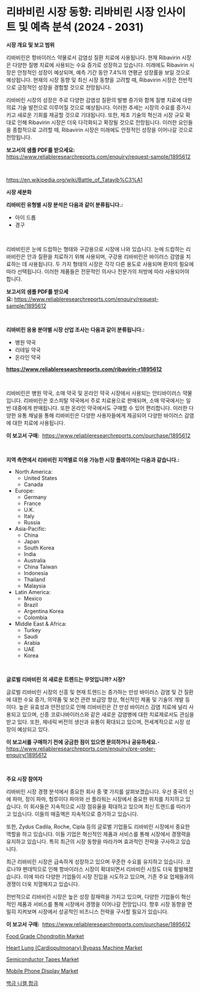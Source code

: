 <p><h1>리바비린 시장 동향: 리바비린 시장 인사이트 및 예측 분석 (2024 - 2031)</h1></p><p><strong>시장 개요 및 보고 범위</strong></p>
<p><p>리바비린은 항바이러스 약물로서 감염성 질환 치료에 사용됩니다. 현재 Ribavirin 시장은 다양한 질병 치료에 사용되는 수요 증가로 성장하고 있습니다. 미래에도 Ribavirin 시장은 안정적인 성장이 예상되며, 예측 기간 동안 7.4%의 연평균 성장률을 보일 것으로 예상됩니다. 현재의 시장 동향 및 최신 시장 동향을 고려할 때, Ribavirin 시장은 전반적으로 긍정적인 성장을 경험할 것으로 전망됩니다.</p><p>리바비린 시장의 성장은 주로 다양한 감염성 질환의 발병 증가와 함께 질병 치료에 대한 의료 기술 발전으로 이루어질 것으로 예상됩니다. 이러한 추세는 시장의 수요를 증가시키고 새로운 기회를 제공할 것으로 기대됩니다. 또한, 제조 기술의 혁신과 시장 규모 확대로 인해 Ribavirin 시장은 더욱 다각화되고 확장될 것으로 전망됩니다. 이러한 요인들을 종합적으로 고려할 때, Ribavirin 시장은 미래에도 안정적인 성장을 이어나갈 것으로 전망됩니다.</p></p>
<p><strong>보고서의 샘플 PDF를 받으세요:</strong> <a href="https://www.reliableresearchreports.com/enquiry/request-sample/1895612">https://www.reliableresearchreports.com/enquiry/request-sample/1895612</a></p>
<p>&nbsp;</p>
<p><a href="https://en.wikipedia.org/wiki/Battle_of_Tatayib%C3%A1">https://en.wikipedia.org/wiki/Battle_of_Tatayib%C3%A1</a></p>
<p><strong>시장 세분화</strong></p>
<p><strong>리바비린 유형별 시장 분석은 다음과 같이 분류됩니다.:</strong></p>
<p><ul><li>아이 드롭</li><li>경구</li></ul></p>
<p>&nbsp;</p>
<p><p>리바비린은 눈에 드랍하는 형태와 구강용으로 시장에 나와 있습니다. 눈에 드랍하는 리바비린은 안과 질환을 치료하기 위해 사용되며, 구강용 리바비린은 바이러스 감염을 치료하는 데 사용됩니다. 두 가지 형태의 시장은 각각 다른 용도로 사용되며 환자의 필요에 따라 선택됩니다. 이러한 제품들은 전문적인 의사나 전문가의 처방에 따라 사용되어야 합니다.</p></p>
<p><strong>보고서의 샘플 PDF를 받으세요:</strong>&nbsp;<a href="https://www.reliableresearchreports.com/enquiry/request-sample/1895612">https://www.reliableresearchreports.com/enquiry/request-sample/1895612</a></p>
<p>&nbsp;</p>
<p><strong> 리바비린 응용 분야별 시장 산업 조사는 다음과 같이 분류됩니다.:</strong></p>
<p><ul><li>병원 약국</li><li>리테일 약국</li><li>온라인 약국</li></ul></p>
<p><strong><a href="https://www.reliableresearchreports.com/ribavirin-r1895612">https://www.reliableresearchreports.com/ribavirin-r1895612</a></strong></p>
<p>&nbsp;</p>
<p><p>리바비린은 병원 약국, 소매 약국 및 온라인 약국 시장에서 사용되는 안티바이러스 약물입니다. 리바비린은 호스피탈 약국에서 주로 치료용으로 판매되며, 소매 약국에서는 일반 대중에게 판매됩니다. 또한 온라인 약국에서도 구매할 수 있어 편리합니다. 이러한 다양한 유통 채널을 통해 리바비린은 다양한 사용자들에게 제공되어 다양한 바이러스 감염에 대한 치료에 사용됩니다.</p></p>
<p><strong>이 보고서 구매:</strong>&nbsp; <a href="https://www.reliableresearchreports.com/purchase/1895612">https://www.reliableresearchreports.com/purchase/1895612</a></p>
<p>&nbsp;</p>
<p><strong>지역 측면에서 리바비린 지역별로 이용 가능한 시장 플레이어는 다음과 같습니다.:</strong></p>
<p><ul>
    <li>
        North America:
        <ul>
            <li>United States</li>
            <li>Canada</li>
        </ul>
    </li>
    <li>
        Europe:
        <ul>
            <li>Germany</li>
            <li>France</li>
            <li>U.K.</li>
            <li>Italy</li>
            <li>Russia</li>
        </ul>
    </li>
    <li>
        Asia-Pacific:
        <ul>
            <li>China</li>
            <li>Japan</li>
            <li>South Korea</li>
            <li>India</li>
            <li>Australia</li>
            <li>China Taiwan</li>
            <li>Indonesia</li>
            <li>Thailand</li>
            <li>Malaysia</li>
        </ul>
    </li>
    <li>
        Latin America:
        <ul>
            <li>Mexico</li>
            <li>Brazil</li>
            <li>Argentina Korea</li>
            <li>Colombia</li>
        </ul>
    </li>
    <li>
        Middle East & Africa:
        <ul>
            <li>Turkey</li>
            <li>Saudi</li>
            <li>Arabia</li>
            <li>UAE</li>
            <li>Korea</li>
        </ul>
    </li>
    </ul></p>
<p>&nbsp;</p>
<p><strong>글로벌 리바비린 의 새로운 트렌드는 무엇입니까? 시장?</strong></p>
<p><p>글로벌 리바비린 시장의 신흥 및 현재 트렌드는 증가하는 만성 바이러스 감염 및 간 질환에 대한 수요 증가, 의약품 및 보건 관련 보급망 향상, 혁신적인 제품 및 기술의 개발 등이다. 높은 유효성과 안전성으로 인해 리바비린은 간 만성 바이러스 감염 치료에 널리 사용되고 있으며, 신종 코로나바이러스와 같은 새로운 감염병에 대한 치료제로서도 관심을 받고 있다. 또한, 제네릭 버전의 생산과 유통이 확대되고 있으며, 전세계적으로 시장 성장이 예상되고 있다.</p></p>
<p><strong>이 보고서를 구매하기 전에 궁금한 점이 있으면 문의하거나 공유하세요.</strong>- <a href="https://www.reliableresearchreports.com/enquiry/pre-order-enquiry/1895612">https://www.reliableresearchreports.com/enquiry/pre-order-enquiry/1895612</a></p>
<p>&nbsp;</p>
<p><strong>주요 시장 참여자</strong></p>
<p><p>리바비린 시장 경쟁 분석에서 중요한 회사 중 몇 가지를 살펴보겠습니다. 우선 중국의 신에 파마, 정이 파마, 헝루이다 파마와 선 플라워는 시장에서 중요한 위치를 차지하고 있습니다. 이 회사들은 지속적으로 시장 점유율을 확대하고 있으며 최신 트렌드를 따라가고 있습니다. 이들의 매출액은 지속적으로 증가하고 있습니다.</p><p>또한, Zydus Cadila, Roche, Cipla 등의 글로벌 기업들도 리바비린 시장에서 중요한 역할을 하고 있습니다. 이들 기업은 혁신적인 제품과 서비스를 통해 시장에서 경쟁력을 유지하고 있습니다. 특히 최근의 시장 동향을 따라가며 효과적인 전략을 구사하고 있습니다.</p><p>최근 리바비린 시장은 급속하게 성장하고 있으며 꾸준한 수요를 유지하고 있습니다. 코로나19 팬데믹으로 인해 항바이러스 시장이 확대되면서 리바비린 시장도 더욱 활발해졌습니다. 이에 따라 다양한 기업들이 시장 진입을 시도하고 있으며, 기존 주요 업체들과의 경쟁이 더욱 치열해지고 있습니다.</p><p>전반적으로 리바비린 시장은 높은 성장 잠재력을 가지고 있으며, 다양한 기업들이 혁신적인 제품과 서비스를 통해 시장에서 경쟁을 이어나갈 전망입니다. 향후 시장 동향을 면밀히 지켜보며 시장에서 성공적인 비즈니스 전략을 구사할 필요가 있습니다.</p></p>
<p><strong>이 보고서 구매:</strong>&nbsp;&nbsp;<a href="https://www.reliableresearchreports.com/purchase/1895612">https://www.reliableresearchreports.com/purchase/1895612</a></p>
<p><p><a href="https://issuu.com/reportprime-2/docs/food-grade-chondroitin-market-size-2030.pptx">Food Grade Chondroitin Market</a></p><p><a href="https://issuu.com/reportprime-2/docs/heart-lung-cardiopulmonary-bypass-machine-market-s">Heart Lung (Cardiopulmonary) Bypass Machine Market</a></p><p><a href="https://github.com/julyju69/Market-Research-Report-List-4/blob/main/semiconductor-tapes-market.md">Semiconductor Tapes Market</a></p><p><a href="https://github.com/gdfhhhj/Market-Research-Report-List-5/blob/main/mobile-phone-display-market.md">Mobile Phone Display Market</a></p><p><a href="https://github.com/Nicolasrown5/Market-Research-Report-List-2/blob/main/502474944790.md">백금 니켈 합금</a></p></p>